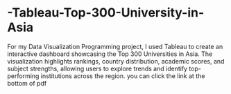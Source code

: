 # -Tableau-Top-300-University-in-Asia
For my Data Visualization Programming project, I used Tableau to create an interactive dashboard showcasing the Top 300 Universities in Asia. The visualization highlights rankings, country distribution, academic scores, and subject strengths, allowing users to explore trends and identify top-performing institutions across the region. you can click the link at the bottom of pdf

